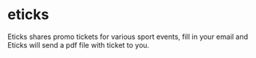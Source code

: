 eticks
======

Eticks shares promo tickets for various sport events, fill in your email and Eticks will send a pdf file with ticket to you.
